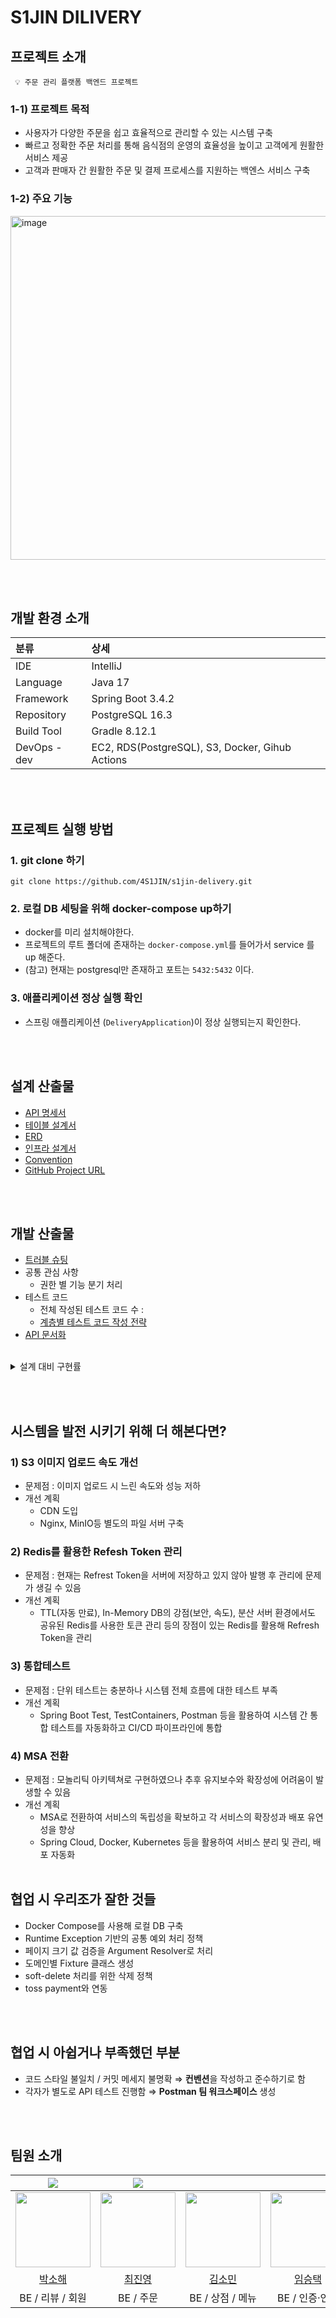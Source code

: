 # S1JIN DILIVERY

## 프로젝트 소개
     💡 주문 관리 플랫폼 백엔드 프로젝트

### 1-1) 프로젝트 목적
- 사용자가 다양한 주문을 쉽고 효율적으로 관리할 수 있는 시스템 구축
- 빠르고 정확한 주문 처리를 통해 음식점의 운영의 효율성을 높이고 고객에게 원활한 서비스 제공
- 고객과 판매자 간 원활한 주문 및 결제 프로세스를 지원하는 백엔스 서비스 구축

### 1-2) 주요 기능

<img width="550" alt="image" src="https://github.com/user-attachments/assets/e8079dbd-62cf-44cb-b7f5-3694ce9de6c9" />


<br><br>

## 개발 환경 소개

|분류|상세|
|:--|:--|
|IDE|IntelliJ|
|Language|Java 17|
|Framework|Spring Boot 3.4.2|
|Repository|PostgreSQL 16.3|
|Build Tool|Gradle 8.12.1|
|DevOps - dev | EC2, RDS(PostgreSQL), S3, Docker, Gihub Actions|


<br><br>

## 프로젝트 실행 방법

### 1. git clone 하기
```shell
git clone https://github.com/4S1JIN/s1jin-delivery.git
```

### 2. 로컬 DB 세팅을 위해 docker-compose up하기
- docker를 미리 설치해야한다.
- 프로젝트의 루트 폴더에 존재하는 `docker-compose.yml`를 들어가서 service 를 up 해준다.
- (참고) 현재는 postgresql만 존재하고 포트는 `5432:5432` 이다.

### 3. 애플리케이션 정상 실행 확인
- 스프링 애플리케이션 (`DeliveryApplication`)이 정상 실행되는지 확인한다.

<br><br>

## 설계 산출물
- [API 명세서](https://github.com/4S1JIN/s1jin-delivery/wiki/API-%EB%AA%85%EC%84%B8%EC%84%9C)
- [테이블 설계서](https://github.com/4S1JIN/s1jin-delivery/wiki/%ED%85%8C%EC%9D%B4%EB%B8%94-%EB%AA%85%EC%84%B8%EC%84%9C)
- [ERD](https://github.com/4S1JIN/s1jin-delivery/wiki/ERD)
- [인프라 설계서](https://github.com/4S1JIN/s1jin-delivery/wiki/%EC%9D%B8%ED%94%84%EB%9D%BC-%EC%84%A4%EA%B3%84%EC%84%9C)
- [Convention](https://github.com/4S1JIN/s1jin-delivery/wiki/Git-Convention)
- [GitHub Project URL](https://github.com/4S1JIN/s1jin-delivery)

<br><br>

## 개발 산출물

- [트러블 슈팅](https://github.com/4S1JIN/s1jin-delivery/wiki/%ED%8A%B8%EB%9F%AC%EB%B8%94-%EC%8A%88%ED%8C%85)
- 공통 관심 사항
  - 권한 별 기능 분기 처리
- 테스트 코드
  - 전체 작성된 테스트 코드 수 : 
  - [계층별 테스트 코드 작성 전략](https://github.com/4S1JIN/s1jin-delivery/wiki/%ED%85%8C%EC%8A%A4%ED%8A%B8-%EC%BD%94%EB%93%9C-%EC%9E%91%EC%84%B1-%EC%A0%84%EB%9E%B5)
- [API 문서화](http://13.211.250.65/api/api-docs)

<br>

<details>
  <summary>설계 대비 구현률</summary>

  - 설계 API 수 : <br>
  - 구현 API 수 : 50 <br>
  - 설계 대비 구현률 : <br>
  
  ```java
  API Count Summary
==========================
  - OrderOwnerController.java
    ├── GET APIs:        2
    ├── POST APIs:        3
  - OrderCustomerController.java
    ├── GET APIs:        2
    ├── POST APIs:        2
    └── DELETE APIs:        1
  - PaymentHtmlController.java
    ├── GET APIs:        3
  - PaymentController.java
    ├── GET APIs:        4
    ├── POST APIs:        1
    ├── PUT APIs:        1
    └── DELETE APIs:        1
  - ShopController.java
    ├── GET APIs:        3
    ├── POST APIs:        1
    ├── PUT APIs:        1
    └── DELETE APIs:        1
  - AddressController.java
    ├── GET APIs:        1
    ├── POST APIs:        1
    ├── PUT APIs:        1
    └── DELETE APIs:        1
  - MemberController.java
    ├── GET APIs:        2
    ├── PUT APIs:        1
    └── DELETE APIs:        1
  - GeminiController.java
    ├── POST APIs:        1
  - ReviewController.java
    ├── GET APIs:        1
    ├── POST APIs:        1
    ├── PUT APIs:        1
    └── DELETE APIs:        1
  - ShopReviewController.java
    ├── GET APIs:        1
  - MenuController.java
    ├── GET APIs:        3
    ├── POST APIs:        1
    ├── PUT APIs:        1
    └── DELETE APIs:        1
  - AuthController.java
    ├── POST APIs:        4
==========================
API Statistics
==========================
- GET APIs: 22
- POST APIs: 15
- PUT APIs: 6
- DELETE APIs: 7
- Total APIs: 50
==========================
```

</details>

<br><br>

## 시스템을 발전 시키기 위해 더 해본다면?
### 1) S3 이미지 업로드 속도 개선
- 문제점 : 이미지 업로드 시 느린 속도와 성능 저하
- 개선 계획
  - CDN 도입
  - Nginx, MinIO등 별도의 파일 서버 구축

### 2) Redis를 활용한 Refesh Token 관리
- 문제점 : 현재는 Refrest Token을 서버에 저장하고 있지 않아 발행 후 관리에 문제가 생길 수 있음
- 개선 계획
  - TTL(자동 만료), In-Memory DB의 강점(보안, 속도), 분산 서버 환경에서도 공유된 Redis를 사용한 토큰 관리 등의 장점이 있는 Redis를 활용해 Refresh Token을 관리 

### 3) 통합테스트
- 문제점 : 단위 테스트는 충분하나 시스템 전체 흐름에 대한 테스트 부족
- 개선 계획
  - Spring Boot Test, TestContainers, Postman 등을 활용하여 시스템 간 통합 테스트를 자동화하고 CI/CD 파이프라인에 통합

### 4) MSA 전환
- 문제점 : 모놀리틱 아키텍쳐로 구현하였으나 추후 유지보수와 확장성에 어려움이 발생할 수 있음
- 개선 계획
  - MSA로 전환하여 서비스의 독립성을 확보하고 각 서비스의 확장성과 배포 유연성을 향상
  - Spring Cloud, Docker, Kubernetes 등을 활용하여 서비스 분리 및 관리, 배포 자동화
<br><br>

## 협업 시 우리조가 잘한 것들
- Docker Compose를 사용해 로컬 DB 구축
- Runtime Exception 기반의 공통 예외 처리 정책
- 페이지 크기 값 검증을 Argument Resolver로 처리
- 도메인별 Fixture 클래스 생성
- soft-delete 처리를 위한 삭제 정책
- toss payment와 연동

<br><br>

## 협업 시 아쉽거나 부족했던 부분
- 코드 스타일 불일치  / 커밋 메세지 불명확 ⇒ **컨벤션**을 작성하고 준수하기로 함
- 각자가 별도로 API 테스트 진행함 ⇒ **Postman 팀 워크스페이스** 생성

<br><br>

## 팀원 소개

| <img src="https://img.shields.io/badge/Leader-%2310069F%20" /> | <img src="https://img.shields.io/badge/Sub_Leader-%2300264B" /> |   |   |   |
| :--------------------------------------------------------------: | :--------------------------------------------------------------: | :--------------------------------------------------------------------------: | :-----------------------------------------------------------: |:-----------------------------------------------------------: |
|      <img src="https://avatars.githubusercontent.com/u/137313172?v=4" width="120px;" alt=""/>      |      <img src="https://avatars.githubusercontent.com/u/68311264?v=4" width="120px;" alt=""/>      |            <img src="https://avatars.githubusercontent.com/u/104823900?v=4" width="120px;" alt=""/>            |    <img src="https://avatars.githubusercontent.com/u/109949465?v=4" width="120px;" alt=""/>     |    <img src="https://avatars.githubusercontent.com/u/85011923?v=4" width="120px;" alt=""/>     |
|           [박소해](https://github.com/S2gamzaS2)           |           [최진영](https://github.com/cchoijjinyoung)           |                 [김소민](https://github.com/ss0ming)                 |         [임승택](https://github.com/lime1st)          |         [김승수](https://github.com/kss123456789)          |
|                            BE / 리뷰 / 회원                           |                            BE / 주문                          |                                  BE / 상점 / 메뉴                                 |                         BE / 인증·인가                          |                          BE / 결제                          |


